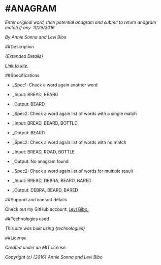 #ANAGRAM
===========================

_Enter original word, then potential anagram and submit to return anagram match if any. 11/29/2016_

_By Annie Sonna and Levi Bibo_

##Description

_{Extended Details}_

_[Link to site.](https://levibibo.github.io/{site-name})_

##Specifications

* _Spec1: Check a word again another word
* _Input: BREAD, BEARD
* _Output: BEARD

* _Spec2: Check a word again list of words with a single match
* _Input: BREAD, BEARD, BOTTLE
* _Output: BEARD

* _Spec2: Check a word again list of words with no match
* _Input: BREAD, ROAD, BOTTLE
* _Output: No anagram found

* _Spec2: Check a word again list of words for multiple result
* _Input: BREAD, DEBRA, BEARD, BARED
* _Output: DEBRA, BEARD, BARED

##Support and contact details

Check out my GitHub account: [Levi Bibo.](https://www.github.com/levibibo)

##Technologies used

_This site was built using {technologies}_

##License

_Created under an MIT license._

_Copyright (c) {2016} Annie Sonna and Levi Bibo_

